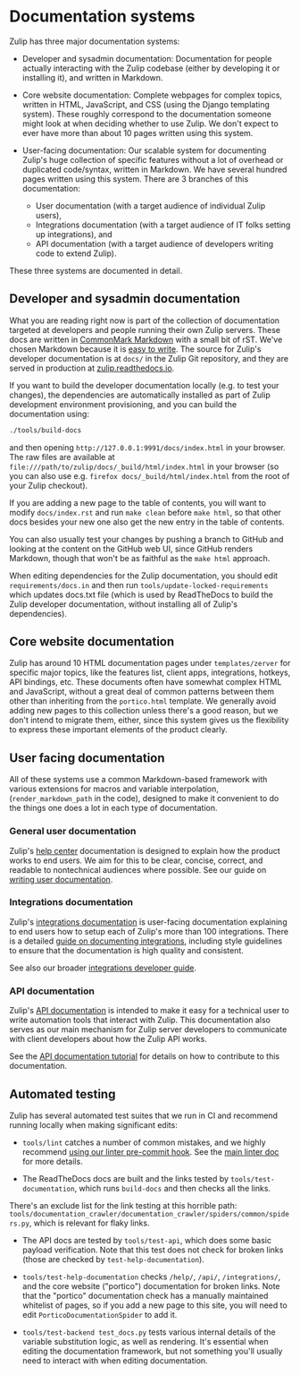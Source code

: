 # Documentation systems

Zulip has three major documentation systems:

- Developer and sysadmin documentation: Documentation for people
  actually interacting with the Zulip codebase (either by developing
  it or installing it), and written in Markdown.

- Core website documentation: Complete webpages for complex topics,
  written in HTML, JavaScript, and CSS (using the Django templating
  system). These roughly correspond to the documentation someone
  might look at when deciding whether to use Zulip. We don't expect
  to ever have more than about 10 pages written using this system.

- User-facing documentation: Our scalable system for documenting
  Zulip's huge collection of specific features without a lot of
  overhead or duplicated code/syntax, written in Markdown. We have
  several hundred pages written using this system. There are 3
  branches of this documentation:
  - User documentation (with a target audience of individual Zulip
  users),
  - Integrations documentation (with a target audience of IT folks
  setting up integrations), and
  - API documentation (with a target audience of developers writing
  code to extend Zulip).

These three systems are documented in detail.

## Developer and sysadmin documentation

What you are reading right now is part of the collection of
documentation targeted at developers and people running their own
Zulip servers. These docs are written in
[CommonMark Markdown](https://commonmark.org/) with a small bit of rST.
We've chosen Markdown because it is
[easy to write](https://commonmark.org/help/). The source for Zulip's
developer documentation is at `docs/` in the Zulip Git repository, and
they are served in production at
[zulip.readthedocs.io](https://zulip.readthedocs.io/en/latest/).

If you want to build the developer documentation locally (e.g. to test
your changes), the dependencies are automatically installed as part of
Zulip development environment provisioning, and you can build the
documentation using:

```bash
./tools/build-docs
```

and then opening `http://127.0.0.1:9991/docs/index.html` in your
browser. The raw files are available at
`file:///path/to/zulip/docs/_build/html/index.html` in your browser
(so you can also use e.g. `firefox docs/_build/html/index.html` from
the root of your Zulip checkout).

If you are adding a new page to the table of contents, you will want
to modify `docs/index.rst` and run `make clean` before `make html`, so
that other docs besides your new one also get the new entry in the
table of contents.

You can also usually test your changes by pushing a branch to GitHub
and looking at the content on the GitHub web UI, since GitHub renders
Markdown, though that won't be as faithful as the `make html`
approach.

When editing dependencies for the Zulip documentation, you should edit
`requirements/docs.in` and then run `tools/update-locked-requirements`
which updates docs.txt file (which is used by ReadTheDocs to build the
Zulip developer documentation, without installing all of Zulip's
dependencies).

## Core website documentation

Zulip has around 10 HTML documentation pages under `templates/zerver`
for specific major topics, like the features list, client apps,
integrations, hotkeys, API bindings, etc. These documents often have
somewhat complex HTML and JavaScript, without a great deal of common
patterns between them other than inheriting from the `portico.html`
template. We generally avoid adding new pages to this collection
unless there's a good reason, but we don't intend to migrate them,
either, since this system gives us the flexibility to express these
important elements of the product clearly.

## User facing documentation

All of these systems use a common Markdown-based framework with
various extensions for macros and variable interpolation,
(`render_markdown_path` in the code), designed to make it convenient
to do the things one does a lot in each type of documentation.

### General user documentation

Zulip's [help center](https://zulip.com/help/) documentation is
designed to explain how the product works to end users. We aim for
this to be clear, concise, correct, and readable to nontechnical
audiences where possible. See our guide on [writing user
documentation](user.md).

### Integrations documentation

Zulip's [integrations documentation](https://zulip.com/integrations)
is user-facing documentation explaining to end users how to setup each
of Zulip's more than 100 integrations. There is a detailed [guide on
documenting integrations](integrations.md), including style guidelines
to ensure that the documentation is high quality and consistent.

See also our broader [integrations developer
guide](https://zulip.com/api/integrations-overview).

### API documentation

Zulip's [API documentation](https://zulip.com/api/) is intended to make
it easy for a technical user to write automation tools that interact
with Zulip. This documentation also serves as our main mechanism for
Zulip server developers to communicate with client developers about
how the Zulip API works.

See the [API documentation tutorial](../documentation/api.md) for
details on how to contribute to this documentation.

## Automated testing

Zulip has several automated test suites that we run in CI and
recommend running locally when making significant edits:

- `tools/lint` catches a number of common mistakes, and we highly
recommend
[using our linter pre-commit hook](../git/zulip-tools.html#set-up-git-repo-script).
See the [main linter doc](../testing/linters.md) for more details.

- The ReadTheDocs docs are built and the links tested by
`tools/test-documentation`, which runs `build-docs` and then checks
all the links.

There's an exclude list for the link testing at this horrible path:
`tools/documentation_crawler/documentation_crawler/spiders/common/spiders.py`,
which is relevant for flaky links.

- The API docs are tested by `tools/test-api`, which does some basic
payload verification. Note that this test does not check for broken
links (those are checked by `test-help-documentation`).

- `tools/test-help-documentation` checks `/help/`, `/api/`,
  `/integrations/`, and the core website ("portico") documentation for
  broken links. Note that the "portico" documentation check has a
  manually maintained whitelist of pages, so if you add a new page to
  this site, you will need to edit `PorticoDocumentationSpider` to add it.

- `tools/test-backend test_docs.py` tests various internal details of
  the variable substitution logic, as well as rendering. It's
  essential when editing the documentation framework, but not
  something you'll usually need to interact with when editing
  documentation.
